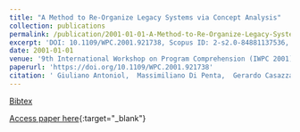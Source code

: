 ```yaml
---
title: "A Method to Re-Organize Legacy Systems via Concept Analysis"
collection: publications
permalink: /publication/2001-01-01-A-Method-to-Re-Organize-Legacy-Systems-via-Concept-Analysis
excerpt: 'DOI: 10.1109/WPC.2001.921738, Scopus ID: 2-s2.0-84881137536, Cited by: 20'
date: 2001-01-01
venue: '9th International Workshop on Program Comprehension (IWPC 2001), 12-13 May 2001, Toronto, Canada'
paperurl: 'https://doi.org/10.1109/WPC.2001.921738'
citation: ' Giuliano Antoniol,  Massimiliano Di Penta,  Gerardo Casazza,  Ettore Merlo, &quot;A Method to Re-Organize Legacy Systems via Concept Analysis.&quot; 9th International Workshop on Program Comprehension (IWPC 2001), 12-13 May 2001, Toronto, Canada, 2001.'
---
```

[Bibtex](https://dblp.org/rec/bib/conf/iwpc/AntoniolDCM01)

[Access paper here](https://doi.org/10.1109/WPC.2001.921738){:target="_blank"}
